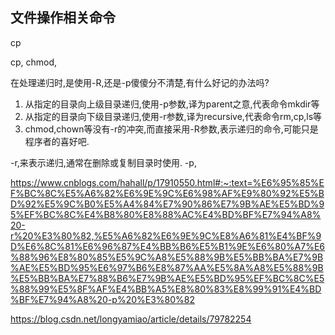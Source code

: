 ## 文件操作相关命令




cp


cp,
chmod,

在处理递归时,是使用-R,还是-p傻傻分不清楚,有什么好记的办法吗?
1. 从指定的目录向上级目录递归,使用-p参数,译为parent之意,代表命令mkdir等
2. 从指定的目录向下级目录递归,使用-r参数,译为recursive,代表命令rm,cp,ls等
3. chmod,chown等没有-r的冲突,而直接采用-R参数,表示递归的命令,可能只是程序者的喜好吧.



-r,来表示递归,通常在删除或复制目录时使用.
-p,



https://www.cnblogs.com/hahall/p/17910550.html#:~:text=%E6%95%85%EF%BC%8C%E5%A6%82%E6%9E%9C%E6%98%AF%E9%80%92%E5%BD%92%E5%9C%B0%E5%A4%84%E7%90%86%E7%9B%AE%E5%BD%95%EF%BC%8C%E4%B8%80%E8%88%AC%E4%BD%BF%E7%94%A8%20-r%20%E3%80%82,%E5%A6%82%E6%9E%9C%E8%A6%81%E4%BF%9D%E6%8C%81%E6%96%87%E4%BB%B6%E5%B1%9E%E6%80%A7%E6%88%96%E8%80%85%E5%9C%A8%E5%88%9B%E5%BB%BA%E7%9B%AE%E5%BD%95%E6%97%B6%E8%87%AA%E5%8A%A8%E5%88%9B%E5%BB%BA%E7%88%B6%E7%9B%AE%E5%BD%95%EF%BC%8C%E5%88%99%E5%8F%AF%E4%BB%A5%E8%80%83%E8%99%91%E4%BD%BF%E7%94%A8%20-p%20%E3%80%82

https://blog.csdn.net/longyamiao/article/details/79782254




